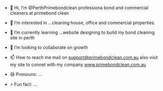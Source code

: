 - 👋 Hi, I’m @PerthPrimebondclean professiona bond and commercial cleaners at primebond clean 
- 👀 I’m interested in ...cleaning house, office and commercial properties.
- 🌱 I’m currently learning ...website designing to build my bond cleaning site in perth 
- 💞️ I’m looking to collaborate on growth
- 📫 How to reach me mail on support@primebondclean.com.au also visit my site to connet with my company www.primebondclean.com.au
  
- 😄 Pronouns: ...
- ⚡ Fun fact: ...

<!---
PerthPrimebondclean/PerthPrimebondclean is a ✨ special ✨ repository because its `README.md` (this file) appears on your GitHub profile.
You can click the Preview link to take a look at your changes.
--->
